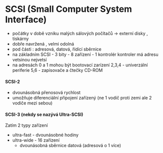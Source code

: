 # SCSI (Small Computer System Interface)
- počátky v době vzniku malých sálových počítačů
		-> externí disky , tiskárny
- dobře navržená , velmi odolná
- pod části : adresová, datová, řídící sběrnice
- na základním SCSI - 3 bity - 8 zařízení - 1 kontrolér
  kontroler má adresu vetsinou nejvetsí
- na adresách 0 a 1 mohou být bootovací zarízení
  2,3,4 - univerzální periferie
  5,6 - zapisovače a čtečky CD-ROM
#### SCSI-2
- dvounásobná přenosová rychlost
- umožňuje diferenciální připojení zařízený (ne 1 vodič proti
  zemi ale 2 vodiče mezi sebou)
#### SCSI-3 (nekdy se nazývá Ultra-SCSI)
Zatím 2 typy zařízení 
- ultra-fast - dvounásobné hodiny
- ultra-wide - 16 zařízení
	- dvounásobná sběrnice datová (adresová o 1 více)